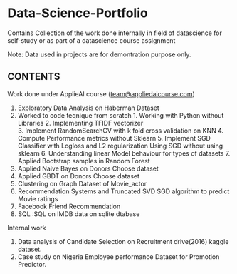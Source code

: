 # Data-Science-Portfolio
Contains Collection of the work done internally in field of datascience for self-study or as part of a datascience course assignment

Note: Data used in projects are for demontration purpose only.

## CONTENTS

Work done under ApplieAI course (team@appliedaicourse.com)
1. Exploratory Data Analysis on Haberman Dataset
2. Worked to code teqnique from scratch
        1. Working with Python without Libraries
        2. Implementing TFIDF vectorizer        
        3. Implement RandomSearchCV with k fold cross validation on KNN
        4. Compute Performance metrics without Sklearn
        5. Implement SGD Classifier with Logloss and L2 regularization Using SGD without using sklearn
        6. Understanding linear Model behaviour for types of datasets
        7. Applied Bootstrap samples in Random Forest
3. Applied Naive Bayes on Donors Choose dataset
4. Applied GBDT on Donors Choose dataset
5. Clustering on Graph Dataset of Movie_actor
6. Recommendation Systems and Truncated SVD SGD algorithm to predict Movie ratings
7. Facebook Friend Recommendation
8. SQL :SQL on IMDB data on sqlite dtabase


Internal work

1. Data analysis of Candidate Selection on Recruitment drive(2016) kaggle dataset.
2. Case study on Nigeria Employee performance Dataset for Promotion Predictor.


